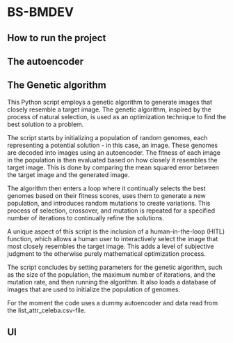 # BS-BMDEV

## How to run the project

## The autoencoder

## The Genetic algorithm
This Python script employs a genetic algorithm to generate images that closely resemble a target image. The genetic algorithm, inspired by the process of natural selection, is used as an optimization technique to find the best solution to a problem.

The script starts by initializing a population of random genomes, each representing a potential solution - in this case, an image. These genomes are decoded into images using an autoencoder. The fitness of each image in the population is then evaluated based on how closely it resembles the target image. This is done by comparing the mean squared error between the target image and the generated image.

The algorithm then enters a loop where it continually selects the best genomes based on their fitness scores, uses them to generate a new population, and introduces random mutations to create variations. This process of selection, crossover, and mutation is repeated for a specified number of iterations to continually refine the solutions.

A unique aspect of this script is the inclusion of a human-in-the-loop (HITL) function, which allows a human user to interactively select the image that most closely resembles the target image. This adds a level of subjective judgment to the otherwise purely mathematical optimization process.

The script concludes by setting parameters for the genetic algorithm, such as the size of the population, the maximum number of iterations, and the mutation rate, and then running the algorithm. It also loads a database of images that are used to initialize the population of genomes.

For the moment the code uses a dummy autoencoder and data read from the list_attr_celeba.csv-file. 

## UI